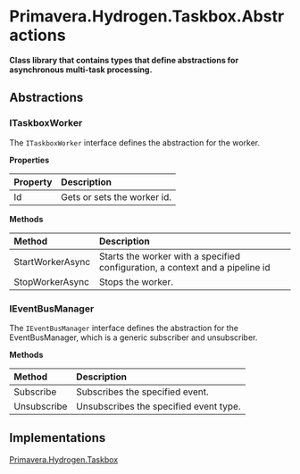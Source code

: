 # Primavera.Hydrogen.Taskbox.Abstractions

**Class library that contains types that define abstractions for asynchronous multi-task processing.**

## Abstractions

### ITaskboxWorker

The `ITaskboxWorker` interface defines the abstraction for the worker.

**Properties**

Property | Description
:--- | :---
Id | Gets or sets the worker id.

**Methods**

Method | Description
:--- | :---
StartWorkerAsync | Starts the worker with a specified configuration, a context and a pipeline id
StopWorkerAsync | Stops the worker.

### IEventBusManager

The `IEventBusManager` interface defines the abstraction for the EventBusManager, which is a generic subscriber and unsubscriber.

**Methods**

Method | Description
:--- | :---
Subscribe | Subscribes the specified event.
Unsubscribe | Unsubscribes the specified event type.

## Implementations

[Primavera.Hydrogen.Taskbox][REF_PHT]

[REF_PHT]: https://github.com/PrimaveraDeveloper/lithium/blob/master/ref/hydrogen-2.0/Taskbox.md
